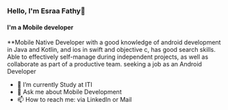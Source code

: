 

### Hello, I'm Esraa Fathy👋
#### I'm a Mobile developer 

**Mobile Native Developer with a good knowledge of android development in Java and Kotlin, and ios in swift and objective c, has good search skills.
Able to effectively self-manage during independent projects, as well as collaborate as part of a productive team.
seeking a job as an Android Developer  

- 🔭 I’m currently Study at ITI
- 💬 Ask me about Mobile Development
- 📫 How to reach me: via LinkedIn or Mail


<!-- - 🌱 I’m currently learning ... --
- 👯 I’m looking to collaborate on ...
- 🤔 I’m looking for help with ...
- -->

